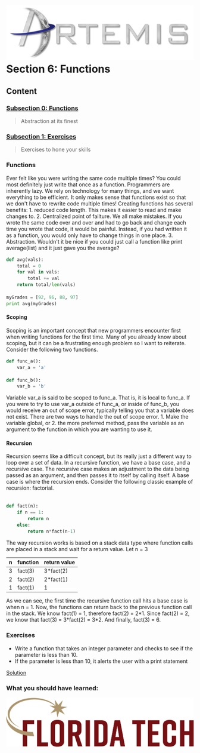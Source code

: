 ![](../images/artemis.png)
Section 6: Functions
=====

## Content

### [Subsection 0: Functions](#functions)
> Abstraction at its finest
### [Subsection 1: Exercises](#exercises)
> Exercises to hone your skills

### Functions

Ever felt like you were writing the same code multiple times? You could most definitely just write that once as a function. Programmers are inherently lazy. We rely on technology for many things, and we want everything to be efficient. It only makes sense that functions exist so that we don't have to rewrite code multiple times! Creating functions has several benefits: 1. reduced code length. This makes it easier to read and make changes to. 2. Centralized point of failture. We all make mistakes. If you wrote the same code over and over and had to go back and change each time you wrote that code, it would be painful. Instead, if you had written it as a function, you would only have to change things in one place. 3. Abstraction. Wouldn't it be nice if you could just call a function like print average(list) and it just gave you the average?

```python
def avg(vals):
	total = 0
	for val in vals:
		total += val
	return total/len(vals)

myGrades = [92, 96, 88, 97]
print avg(myGrades)
```

#### Scoping

Scoping is an important concept that new programmers encounter first when writing functions for the first time. Many of you already know about scoping, but it can be a frustrating enough problem so I want to reiterate. Consider the following two functions.

```python
def func_a():
	var_a = 'a'

def func_b():
	var_b = 'b'
```

Variable var_a is said to be scoped to func_a. That is, it is local to func_a. If you were to try to use var_a outside of func_a, or inside of func_b, you would receive an out of scope error, typically telling you that a variable does not exist. There are two ways to handle the out of scope error. 1. Make the variable global, or 2. the more preferred method, pass the variable as an argument to the function in which you are wanting to use it.

#### Recursion

Recursion seems like a difficult concept, but its really just a different way to loop over a set of data. In a recursive function, we have a base case, and a recursive case. The recursive case makes an adjustment to the data being passed as an argument, and then passes it to itself by calling itself. A base case is where the recursion ends. Consider the following classic example of recursion: factorial.

```python

def fact(n):
	if n == 1:
		return n
	else:
		return n*fact(n-1) 

```

The way recursion works is based on a stack data type where function calls are placed in a stack and wait for a return value.
Let n = 3

| n | function | return value |
|---|----------|--------------|
| 3 | fact(3)  | 3\*fact(2)   |
| 2 | fact(2)  | 2\*fact(1)   |
| 1 | fact(1)  | 1	      |

As we can see, the first time the recursive function call hits a base case is when n = 1. Now, the functions can return back to the previous function call in the stack. We know fact(1) = 1, therefore fact(2) = 2\*1. Since fact(2) = 2, we know that fact(3) = 3\*fact(2) = 3\*2. And finally, fact(3) = 6.

### Exercises

* Write a function that takes an integer parameter and checks to see if the parameter is less than 10.
* If the parameter is less than 10, it alerts the user with a print statement

[Solution](scripts/func.py)

### What you should have learned:


![](../images/floridatech.png)
